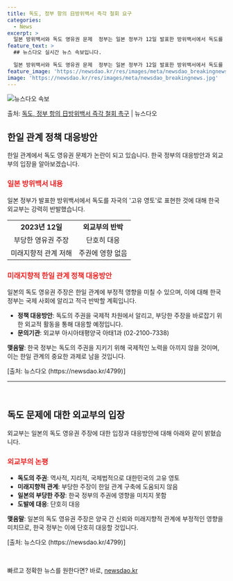 ```yaml
---
title: 독도, 정부 항의 日방위백서 즉각 철회 요구
categories:
  - News
excerpt: >
  일본 방위백서와 독도 영유권 문제  정부는 일본 정부가 12일 발표한 방위백서에서 독도를 자국의 '고유 영토…
feature_text: >
  ## 뉴스다오 실시간 뉴스 속보입니다.

  일본 방위백서와 독도 영유권 문제  정부는 일본 정부가 12일 발표한 방위백서에서 독도를 자국의 '고유 영토…
feature_image: 'https://newsdao.kr/res/images/meta/newsdao_breakingnews.jpg'
image: 'https://newsdao.kr/res/images/meta/newsdao_breakingnews.jpg'
---
```


![뉴스다오 속보](https://newsdao.kr/res/images/meta/newsdao_breakingnews.jpg)

<p>출처: <a href="https://newsdao.kr/4799" rel="dofollow">독도, 정부 항의 日방위백서 즉각 철회 촉구</a> | 뉴스다오</p>

<h2 data-ke-size="size26">한일 관계 정책 대응방안</h2>
<p data-ke-size="size16">한일 관계에서 독도 영유권 문제가 논란이 되고 있습니다. 한국 정부의 대응방안과 외교부의 입장을 알아보겠습니다.</p>

<h3><b><span style="color: #ee2323;">일본 방위백서 내용</span></b></h3>
<p data-ke-size="size16">일본 정부가 발표한 방위백서에서 독도를 자국의 '고유 영토'로 표현한 것에 대해 한국 외교부는 강력히 반발했습니다.</p>

<table>
  <tr>
    <td style="text-align: center; height: 17px;"><b>2023년 12일</b></td>
    <td style="text-align: center; height: 17px;"><b>외교부의 반박</b></td>
  </tr>
  <tr>
    <td style="text-align: center; height: 17px;">부당한 영유권 주장</td>
    <td style="text-align: center; height: 17px;">단호히 대응</td>
  </tr>
  <tr>
    <td style="text-align: center; height: 17px;">미래지향적 관계 저해</td>
    <td style="text-align: center; height: 17px;">주권에 영향 없음</td>
  </tr>
</table>

<h3><b><span style="color: #ee2323;">미래지향적 한일 관계 정책 대응방안</span></b></h3>
<p data-ke-size="size16">일본의 독도 영유권 주장은 한일 관계에 부정적 영향을 미칠 수 있으며, 이에 대해 한국 정부는 국제 사회에 알리고 적극 반박할 계획입니다.</p>

<ul>
  <li><b>정책 대응방안</b>: 독도의 주권을 국제적 차원에서 알리고, 부당한 주장을 바로잡기 위한 외교적 활동을 통해 대응할 예정입니다.</li>
  <li><b>문의기관</b>: 외교부 아시아태평양국 아태1과 (02-2100-7338)</li>
</ul>
<p data-ke-size="size16"></p>
<p data-ke-size="size16"><b>맺음말</b>: 한국 정부는 독도의 주권을 지키기 위해 국제적인 노력을 아끼지 않을 것이며, 이는 한일 관계의 중요한 과제로 남을 것입니다.</p>
<p data-ke-size="size16">[출처: 뉴스다오 (https://newsdao.kr/4799)]</p>
<hr>
<p data-ke-size="size16">&nbsp;</p>
<h2 data-ke-size="size26">독도 문제에 대한 외교부의 입장</h2>
<p data-ke-size="size16">외교부는 일본의 독도 영유권 주장에 대한 입장과 대응방안에 대해 아래와 같이 밝혔습니다.</p>

<h3><b><span style="color: #ee2323;">외교부의 논평</span></b></h3>
<ul>
  <li><b>독도의 주권</b>: 역사적, 지리적, 국제법적으로 대한민국의 고유 영토</li>
  <li><b>미래지향적 관계</b>: 부당한 주장이 한일 관계 구축에 도움되지 않음</li>
  <li><b>일본의 부당한 주장</b>: 한국 정부의 주권에 영향을 미치지 못함</li>
  <li><b>도발에 대응</b>: 단호히 대응</li>
</ul>
<p data-ke-size="size16"></p>
<p data-ke-size="size16"><b>맺음말</b>: 일본의 독도 영유권 주장은 양국 간 신뢰와 미래지향적 관계에 부정적인 영향을 미치므로, 한국 정부는 이에 단호히 대응할 것입니다.</p>
<p data-ke-size="size16">[출처: 뉴스다오 (https://newsdao.kr/4799)]</p>
<p data-ke-size="size16">&nbsp;</p> 

빠르고 정확한 뉴스를 원한다면? 바로, <a href="https://newsdao.kr" rel="dofollow">newsdao.kr</a>


